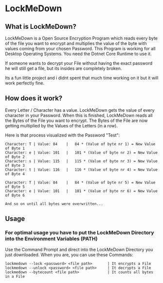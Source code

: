 # LockMeDown

## What is LockMeDown?

LockMeDown is a Open Source Encryption Program which reads every byte of the file you want to encrypt and multiplies the value of the byte with values coming from your chosen Password. This Program is working for all Desktop Operating Systems. You need the Dotnet Core Runtime to use it.

If someone wants to decrypt your File without having the exact password he will still get a file, but its insides are completely broken.

Its a fun little project and i didnt spent that much time working on it but it will work perfectly fine.

## How does it work?

Every Letter / Character has a value. LockMeDown gets the value of every character in your Password. When this is finished, LockMeDown reads all the Bytes of the File you want to encrypt. The Bytes of the File are now getting multiplied by the Values of the Letters (in a row).

Here is that process visualized with the Password "Test":

```
Character: T | Value: 84    |   84 * (Value of byte nr 1) = New Value of Byte 1
Character: e | Value: 101   |   101 * (Value of byte nr 2) = New Value of Byte 2
Character: s | Value: 115   |   115 * (Value of byte nr 3) = New Value of Byte 3
Character: t | Value: 116   |   116 * (Value of byte nr 4) = New Value of Byte 4

Character: T | Value: 84    |   84 * (Value of byte nr 5) = New Value of Byte 5
Character: e | Value: 101   |   101 * (Value of byte nr 6) = New Value of Byte 6

And so on until all bytes were overwritten...
```

## Usage

### For optimal usage you have to put the LockMeDown Directory into the Environment Variables (PATH)

Use the Command Prompt and direct into the LockMeDown Directory you just downloaded. When you are, you can use these Commands:

```
lockmedown --lock <password> <file path>       | It encrypts a File
lockmedown --unlock <password> <file path>     | It decrypts a File
lockmedown --bytecount <file path>             | It counts all bytes in a File
```
